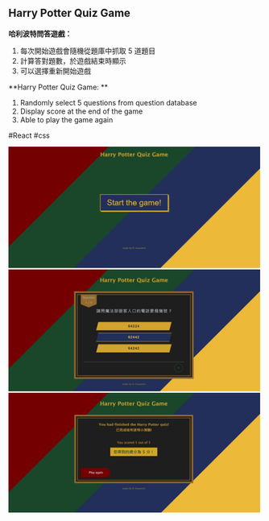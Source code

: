 ## Harry Potter Quiz Game

**哈利波特問答遊戲：**
1. 每次開始遊戲會隨機從題庫中抓取 5 道題目
2. 計算答對題數，於遊戲結束時顯示
3. 可以選擇重新開始遊戲

**Harry Potter Quiz Game: **
1. Randomly select 5 questions from question database
2. Display score at the end of the game
3. Able to play the game again

#React #css

<img src="https://github.com/chuanmin13/hpquiz-app/blob/master/public/hpQuiz.JPG?raw=true" width="500px" />
<img src="https://github.com/chuanmin13/hpquiz-app/blob/master/public/hpQuiz-2.JPG?raw=true" width="500px" />
<img src="https://github.com/chuanmin13/hpquiz-app/blob/master/public/hpQuiz-3.JPG?raw=true" width="500px" />










